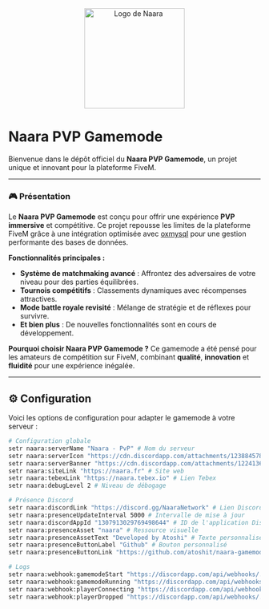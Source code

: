 <div align="center">
  <img 
    src="https://cdn.discordapp.com/attachments/1238845782363476039/1307803962145247272/Naara_icone.png?ex=673e45da&is=673cf45a&hm=cefe32486c971cbd80816e1208dec74271e81b53909828be8e31b88d97849792&" 
    alt="Logo de Naara" 
    width="200">
</div>

# **Naara PVP Gamemode**

Bienvenue dans le dépôt officiel du **Naara PVP Gamemode**, un projet unique et innovant pour la plateforme FiveM.

---

### 🎮 **Présentation**
Le **Naara PVP Gamemode** est conçu pour offrir une expérience **PVP immersive** et compétitive. Ce projet repousse les limites de la plateforme FiveM grâce à une intégration optimisée avec [oxmysql](https://github.com/overextended/oxmysql) pour une gestion performante des bases de données.

**Fonctionnalités principales :**
- **Système de matchmaking avancé** : Affrontez des adversaires de votre niveau pour des parties équilibrées.
- **Tournois compétitifs** : Classements dynamiques avec récompenses attractives.
- **Mode battle royale revisité** : Mélange de stratégie et de réflexes pour survivre.
- **Et bien plus** : De nouvelles fonctionnalités sont en cours de développement.

**Pourquoi choisir Naara PVP Gamemode ?**
Ce gamemode a été pensé pour les amateurs de compétition sur FiveM, combinant **qualité**, **innovation** et **fluidité** pour une expérience inégalée.

---

## ⚙️ **Configuration**

Voici les options de configuration pour adapter le gamemode à votre serveur :

```bash
# Configuration globale
setr naara:serverName "Naara - PvP" # Nom du serveur
setr naara:serverIcon "https://cdn.discordapp.com/attachments/1238845782363476039/1307803962145247272/Naara_icone.png" # Icône du serveur
setr naara:serverBanner "https://cdn.discordapp.com/attachments/1224136171530092554/1308255090897059860/Nouveau_projet.png" # Bannière
setr naara:siteLink "https://naara.fr" # Site web
setr naara:tebexLink "https://naara.tebex.io" # Lien Tebex
setr naara:debugLevel 2 # Niveau de débogage

# Présence Discord
setr naara:discordLink "https://discord.gg/NaaraNetwork" # Lien Discord
setr naara:presenceUpdateInterval 5000 # Intervalle de mise à jour
setr naara:discordAppId "1307913029769498644" # ID de l'application Discord
setr naara:presenceAsset "naara" # Ressource visuelle
setr naara:presenceAssetText "Developed by Atoshi" # Texte personnalisé
setr naara:presenceButtonLabel "Github" # Bouton personnalisé
setr naara:presenceButtonLink "https://github.com/atoshit/naara-gamemode" # Lien du bouton

# Logs
setr naara:webhook:gamemodeStart "https://discordapp.com/api/webhooks/..." # Début du gamemode
setr naara:webhook:gamemodeRunning "https://discordapp.com/api/webhooks/..." # Gamemode actif
setr naara:webhook:playerConnecting "https://discordapp.com/api/webhooks/..." # Connexion joueur
setr naara:webhook:playerDropped "https://discordapp.com/api/webhooks/..." # Déconnexion joueur

